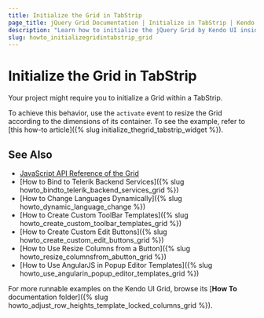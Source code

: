 ```yaml
---
title: Initialize the Grid in TabStrip
page_title: jQuery Grid Documentation | Initialize in TabStrip | Kendo UI
description: "Learn how to initialize the jQuery Grid by Kendo UI inside a TabStrip widget by resizing it according to the dimensions of its container."
slug: howto_initializegridintabstrip_grid
---
```


# Initialize the Grid in TabStrip

Your project might require you to initialize a Grid within a TabStrip.

To achieve this behavior, use the `activate` event to resize the Grid according to the dimensions of its container. To see the example, refer to [this how-to article]({% slug initialize_thegrid_tabstrip_widget %}).

## See Also

* [JavaScript API Reference of the Grid](/api/javascript/ui/grid)
* [How to Bind to Telerik Backend Services]({% slug howto_bindto_telerik_backend_services_grid %})
* [How to Change Languages Dynamically]({% slug howto_dynamic_language_change %})
* [How to Create Custom ToolBar Templates]({% slug howto_create_custom_toolbar_templates_grid %})
* [How to Create Custom Edit Buttons]({% slug howto_create_custom_edit_buttons_grid %})
* [How to Use Resize Columns from a Button]({% slug howto_resize_columnsfrom_abutton_grid %})
* [How to Use AngularJS in Popup Editor Templates]({% slug howto_use_angularin_popup_editor_templates_grid %})

For more runnable examples on the Kendo UI Grid, browse its [**How To** documentation folder]({% slug howto_adjust_row_heights_template_locked_columns_grid %}).
